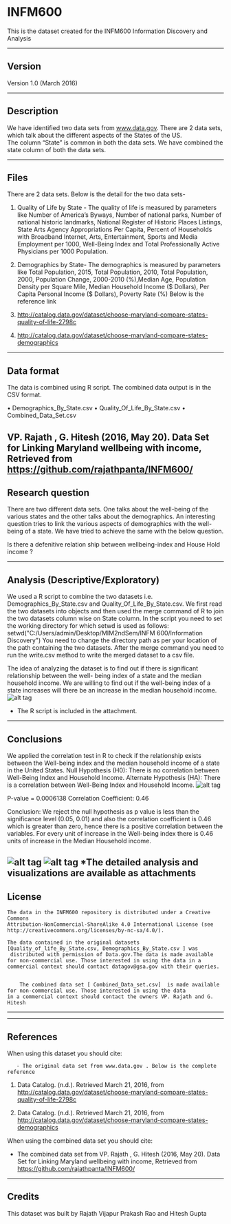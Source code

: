 ﻿# INFM600
This is the dataset created for the INFM600 Information Discovery and Analysis

-------
Version
-------

Version 1.0 (March 2016)

-----------
Description
-----------

We have identified two data sets from www.data.gov. 
There are 2 data sets, which talk about the different aspects of the States of the US.  
The column “State” is common in both the data sets. We have combined the state column of both the data sets. 

-----
Files
-----
There are 2 data sets. Below is the detail for the two data sets-

1.	Quality of Life by State - The quality of life is measured by parameters like Number of America’s Byways, Number of national parks, Number of national historic landmarks, National Register of Historic Places Listings, State Arts Agency Appropriations Per Capita, Percent of Households with Broadband Internet, Arts, Entertainment, Sports and Media Employment per 1000, Well-Being Index and Total Professionally Active Physicians per 1000 Population. 

2.	Demographics by State- The demographics is measured by parameters like Total Population, 2015, Total Population, 2010, Total Population, 2000, Population Change, 2000-2010 (%),Median Age, Population Density per Square Mile, Median Household Income ($ Dollars), Per Capita Personal Income ($ Dollars), Poverty Rate (%)
Below is the reference link

1. http://catalog.data.gov/dataset/choose-maryland-compare-states-quality-of-life-2798c
2. http://catalog.data.gov/dataset/choose-maryland-compare-states-demographics

-----------
Data format
-----------
The data is combined using R script. The combined data output is in the CSV format.

•	Demographics_By_State.csv
•	Quality_Of_Life_By_State.csv
•	Combined_Data_Set.csv 

VP. Rajath , G. Hitesh (2016, May 20). Data Set for Linking Maryland wellbeing with income, Retrieved from https://github.com/rajathpanta/INFM600/
-----------
Research question
-----------
There are two different data sets. One talks about the well-being of the various states and the other talks about the demographics. An interesting question tries to link the various aspects of demographics with the well-being of a state. We have tried to achieve the same with the below question.

Is there a defenitive relation ship between wellbeing-index and House Hold income ?

-----------
Analysis (Descriptive/Exploratory)
-----------
We used a R script to combine the two datasets i.e. Demographics_By_State.csv and Quality_Of_Life_By_State.csv. We first read the two datasets into objects and then used the merge command of R to join the two datasets column wise on State column. In the script you need to set the working directory for which setwd is used as follows:
setwd("C:/Users/admin/Desktop/MIM2ndSem/INFM 600/Information Discovery")
You need to change the directory path as per your location of the path containing the two datasets. 
After the merge command you need to run the write.csv method to write the merged dataset to a csv file. 

The idea of analyzing the dataset is to find out if there is significant relationship between the well- being index of a state and the median household income. We are willing to find out if the well-being index of a state increases will there be an increase in the median household income. 
![alt tag](https://github.com/rajathpanta/INFM600/blob/master/Bar_Graph.png)

* The R script is included in the attachment.

-----------
Conclusions
-----------
We applied the correlation test in R to check if the relationship exists between the Well-being index and the median household income of a state in the United States. 
Null Hypothesis (H0): There is no correlation between Well-Being Index and Household Income. 
Alternate Hypothesis (HA): There is a correlation between Well-Being Index and Household Income.
![alt tag](https://github.com/rajathpanta/INFM600/blob/master/Analysis_Snapshot_R.jpg)

P-value = 0.0006138
Correlation Coefficient: 0.46

Conclusion: We reject the null hypothesis as p value is less than the significance level (0.05, 0.01) and also the correlation coefficient is 0.46 which is greater than zero, hence there is a positive correlation between the variables. For every unit of increase in the Well-being index there is 0.46 units of increase in the Median Household income. 

![alt tag](https://github.com/rajathpanta/INFM600/blob/master/Visualization1.jpg)
![alt tag](https://github.com/rajathpanta/INFM600/blob/master/Visualization2.jpg)
*The detailed analysis and visualizations are available as attachments 
------- 
License
-------

	The data in the INFM600 repository is distributed under a Creative Commons 
	Attribution-NonCommercial-ShareAlike 4.0 International License (see 
	http://creativecommons.org/licenses/by-nc-sa/4.0/).
	
	The data contained in the original datasets [Quality_of_life_By_State.csv, Demographics_By_State.csv ] was  
	 distributed with permission of Data.gov.The data is made available for non-commercial use. Those interested in using the data in a commercial context should contact datagov@gsa.gov with their queries.

   
        The combined data set [ Combined_Data_set.csv]  is made available for non-commercial use. Those interested in using the data 
   	in a commercial context should contact the owners VP. Rajath and G. Hitesh

----------------

 

----------
References
----------

   When using this dataset you should cite:
   
       - The original data set from www.data.gov . Below is the complete reference
       
1. Data Catalog. (n.d.). Retrieved March 21, 2016, from http://catalog.data.gov/dataset/choose-maryland-compare-states-quality-of-life-2798c

2. Data Catalog. (n.d.). Retrieved March 21, 2016, from http://catalog.data.gov/dataset/choose-maryland-compare-states-demographics


       
When using the combined data set you should cite:
   - The combined data set from 
VP. Rajath , G. Hitesh (2016, May 20). Data Set for Linking Maryland wellbeing with income, Retrieved from https://github.com/rajathpanta/INFM600/
-------
Credits
-------

   This dataset was built by Rajath Vijapur Prakash Rao and Hitesh Gupta



